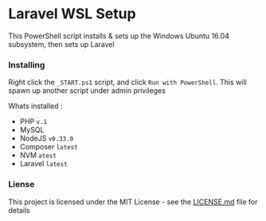 # Laravel WSL Setup

This PowerShell script installs & sets up the Windows Ubuntu 16.04 subsystem, then sets up Laravel

### Installing

Right click the `_START.ps1` script, and click `Run with PowerShell`. This will spawn up another script under admin privileges 

Whats installed :
- PHP `v.1`
- MySQL
- NodeJS `v0.33.0`
- Composer `latest`
- NVM `atest`
- Laravel `latest`

### Liense

This project is licensed under the MIT License - see the [LICENSE.md](LICENSE.md) file for details
